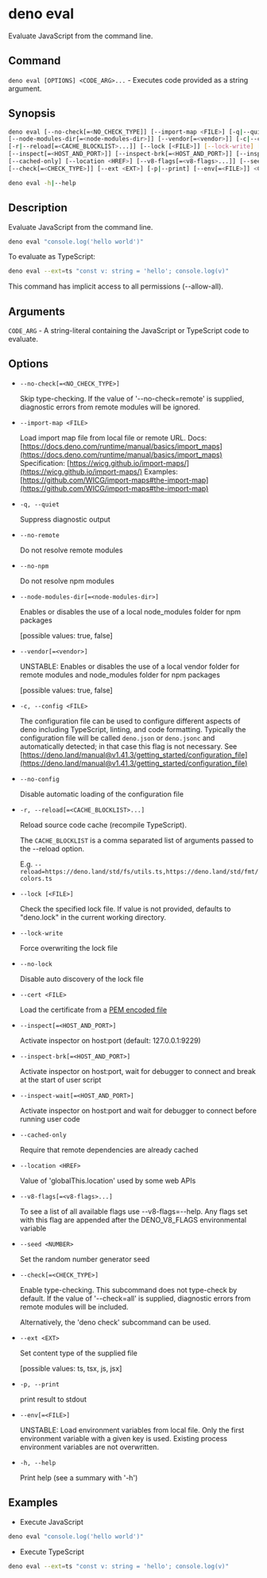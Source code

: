 # deno eval

Evaluate JavaScript from the command line.

## Command

`deno eval [OPTIONS] <CODE_ARG>...` - Executes code provided as a string argument.

## Synopsis

```bash
deno eval [--no-check[=<NO_CHECK_TYPE]] [--import-map <FILE>] [-q|--quiet] [--no-remote] [--no-npm] 
[--node-modules-dir[=<node-modules-dir>]] [--vendor[=<vendor>]] [-c|--config <FILE>] [--no-config]
[-r|--reload[=<CACHE_BLOCKLIST>...]] [--lock [<FILE>]] [--lock-write] [--no-lock] [--cert <FILE>]
[--inspect[=<HOST_AND_PORT>]] [--inspect-brk[=<HOST_AND_PORT>]] [--inspect-wait[=<HOST_AND_PORT>]]
[--cached-only] [--location <HREF>] [--v8-flags[=<v8-flags>...]] [--seed <NUMBER>]
[--check[=<CHECK_TYPE>]] [--ext <EXT>] [-p|--print] [--env[=<FILE>]] <CODE_ARG>

deno eval -h|--help
```

## Description

Evaluate JavaScript from the command line.

```bash
deno eval "console.log('hello world')"
```

To evaluate as TypeScript:

```bash
deno eval --ext=ts "const v: string = 'hello'; console.log(v)"
```

This command has implicit access to all permissions (--allow-all).

## Arguments

`CODE_ARG` - A string-literal containing the JavaScript or TypeScript code to evaluate.

## Options

- `--no-check[=<NO_CHECK_TYPE>]`

  Skip type-checking. If the value of '--no-check=remote' is supplied,
  diagnostic errors from remote modules will be ignored.

- `--import-map <FILE>`

  Load import map file from local file or remote URL.
  Docs: [https://docs.deno.com/runtime/manual/basics/import_maps](https://docs.deno.com/runtime/manual/basics/import_maps)
  Specification: [https://wicg.github.io/import-maps/](https://wicg.github.io/import-maps/)
  Examples: [https://github.com/WICG/import-maps#the-import-map](https://github.com/WICG/import-maps#the-import-map)

- `-q, --quiet`

  Suppress diagnostic output

- `--no-remote`

  Do not resolve remote modules

- `--no-npm`

  Do not resolve npm modules

- `--node-modules-dir[=<node-modules-dir>]`

  Enables or disables the use of a local node_modules folder for npm packages

  [possible values: true, false]

- `--vendor[=<vendor>]`

  UNSTABLE: Enables or disables the use of a local vendor folder for remote modules and node_modules folder for npm packages

  [possible values: true, false]

- `-c, --config <FILE>`

  The configuration file can be used to configure different aspects of deno including TypeScript, linting, and code formatting. Typically the configuration file will be called `deno.json` or `deno.jsonc` and automatically detected; in that case this flag is not necessary. See [https://deno.land/manual@v1.41.3/getting_started/configuration_file](https://deno.land/manual@v1.41.3/getting_started/configuration_file)

- `--no-config`

  Disable automatic loading of the configuration file

- `-r, --reload[=<CACHE_BLOCKLIST>...]`

  Reload source code cache (recompile TypeScript).

  The `CACHE_BLOCKLIST` is a comma separated list of arguments passed to the --reload option.

  E.g. `--reload=https://deno.land/std/fs/utils.ts,https://deno.land/std/fmt/colors.ts`

- `--lock [<FILE>]`

  Check the specified lock file. If value is not provided, defaults to "deno.lock" in the current working directory.

- `--lock-write`

  Force overwriting the lock file

- `--no-lock`

  Disable auto discovery of the lock file

- `--cert <FILE>`
  
  Load the certificate from a [PEM encoded file](https://en.wikipedia.org/wiki/Privacy-Enhanced_Mail)

- `--inspect[=<HOST_AND_PORT>]`

  Activate inspector on host:port (default: 127.0.0.1:9229)

- `--inspect-brk[=<HOST_AND_PORT>]`

  Activate inspector on host:port, wait for debugger to connect and break at the start of user script

- `--inspect-wait[=<HOST_AND_PORT>]`

  Activate inspector on host:port and wait for debugger to connect before running user code

- `--cached-only`

  Require that remote dependencies are already cached

- `--location <HREF>`

  Value of 'globalThis.location' used by some web APIs

- `--v8-flags[=<v8-flags>...]`

  To see a list of all available flags use --v8-flags=--help.
  Any flags set with this flag are appended after the DENO_V8_FLAGS environmental variable

- `--seed <NUMBER>`

  Set the random number generator seed

- `--check[=<CHECK_TYPE>]`

  Enable type-checking. This subcommand does not type-check by default. If the value of '--check=all' is supplied, diagnostic errors from remote modules will be included.

  Alternatively, the 'deno check' subcommand can be used.

- `--ext <EXT>`

  Set content type of the supplied file

  [possible values: ts, tsx, js, jsx]

- `-p, --print`

  print result to stdout

- `--env[=<FILE>]`

  UNSTABLE: Load environment variables from local file. Only the first environment variable with a given key is used. Existing process environment variables are not overwritten.

- `-h, --help`

  Print help (see a summary with '-h')

## Examples

- Execute JavaScript

```bash
deno eval "console.log('hello world')"
```

- Execute TypeScript

```bash
deno eval --ext=ts "const v: string = 'hello'; console.log(v)"
```
